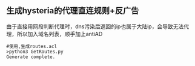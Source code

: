 ## 生成hysteria的代理直连规则+反广告

由于直接用网段判断代理时，dns污染后返回的ip也属于大陆ip，会导致无法代理，所以加入域名列表，顺手加上antiAD

```
#使用,生成routes.acl
>python3 GetRoutes.py
Generate complete.
```
